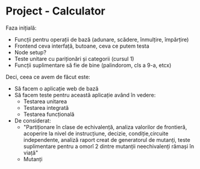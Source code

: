 # Project - Calculator

Faza inițială:
- Funcții pentru operații de bază (adunare, scădere, înmulțire, împărțire)
- Frontend ceva interfață, butoane, ceva ce putem testa
- Node setup?
- Teste unitare cu pariționări și categorii (cursul 1)
- Funcții suplimentare să fie de bine (palindorom, cls a 9-a, etcx)

Deci, ceea ce avem de făcut este:
- Să facem o aplicație web de bază
- Să facem teste pentru această aplicație având în vedere:
  - Testarea unitarea
  - Testarea integrată
  - Testarea funcțională
- De considerat:
  - "Partiționare în clase de echivalență, analiza valorilor de frontieră, acoperire la nivel de instrucțiune, decizie, condiție,circuite independente, analiză raport creat de generatorul de mutanți, teste     suplimentare pentru a omorî 2 dintre mutanții neechivalenți rămași în viață"
  - Mutanți
